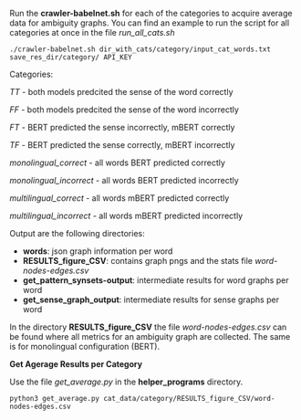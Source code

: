 Run the __crawler-babelnet.sh__ for each of the categories to acquire average data for ambiguity graphs. You can find an example to run the script for all categories at once in the file *run_all_cats.sh*

```./crawler-babelnet.sh dir_with_cats/category/input_cat_words.txt save_res_dir/category/ API_KEY```


Categories:

*TT* - both models predcited the sense of the word correctly

*FF* - both models predcited the sense of the word incorrectly

*FT* - BERT predicted the sense incorrectly, mBERT correctly

*TF* - BERT predicted the sense correctly, mBERT incorrectly


*monolingual_correct* - all words BERT predicted correctly

*monolingual_incorrect* - all words BERT predicted incorrectly


*multilingual_correct* - all words mBERT predicted correctly

*multilingual_incorrect* - all words mBERT predicted incorrectly


Output are the following directories:

- __words__: json graph information per word
- __RESULTS_figure_CSV__: contains graph pngs and the stats file *word-nodes-edges.csv*
- __get_pattern_synsets-output__: intermediate results for word graphs per word
- __get_sense_graph_output__: intermediate results for sense graphs per word


In the directory __RESULTS_figure_CSV__ the file *word-nodes-edges.csv* can be found where all metrics for an ambiguity graph are collected. The same is for monolingual configuration (BERT).


**Get Agerage Results per Category**

Use the file *get_average.py* in the __helper_programs__ directory.

``` python3 get_average.py cat_data/category/RESULTS_figure_CSV/word-nodes-edges.csv ```